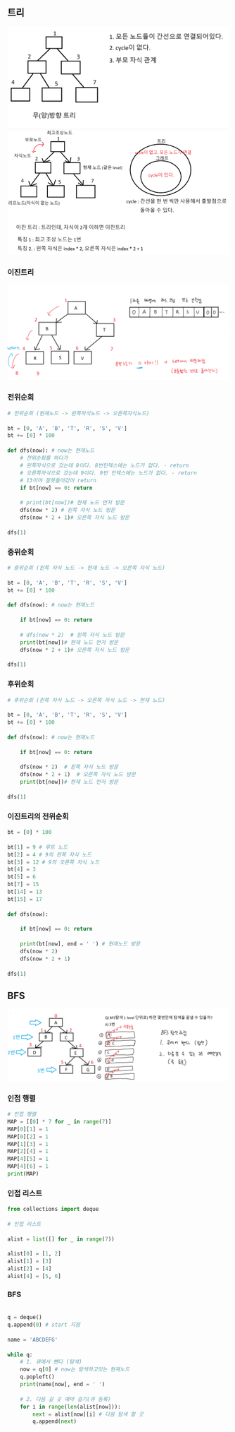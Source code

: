 ## 트리

![alt text](image-39.png)
![alt text](image-40.png)

### 이진트리
![alt text](image-41.png)

### 전위순회
``` python
# 전위순회 (현재노드 -> 왼쪽자식노드 -> 오른쪽자식노드)

bt = [0, 'A', 'B', 'T', 'R', 'S', 'V']
bt += [0] * 100

def dfs(now): # now는 현재노드
    # 전위순회를 하다가
    # 왼쪽자식으로 갔는데 8이다. 8번인덱스에는 노드가 없다. - return
    # 오른쪽자식으로 갔는데 9이다. 9번 인덱스에는 노드가 없다. - return
    # 13이야 잘못들어갔어 return
    if bt[now] == 0: return

    # print(bt[now])# 현재 노드 먼저 방문
    dfs(now * 2) # 왼쪽 자식 노드 방문
    dfs(now * 2 + 1)# 오른쪽 자식 노드 방문

dfs(1)
```

### 중위순회
``` python
# 중위순회 (왼쪽 자식 노드 -> 현재 노드 -> 오른쪽 자식 노드)

bt = [0, 'A', 'B', 'T', 'R', 'S', 'V']
bt += [0] * 100

def dfs(now): # now는 현재노드

    if bt[now] == 0: return

    # dfs(now * 2)  # 왼쪽 자식 노드 방문
    print(bt[now])# 현재 노드 먼저 방문
    dfs(now * 2 + 1)# 오른쪽 자식 노드 방문

dfs(1)
```

### 후위순회
``` python
# 후위순회 (왼쪽 자식 노드 -> 오른쪽 자식 노드 -> 현재 노드)

bt = [0, 'A', 'B', 'T', 'R', 'S', 'V']
bt += [0] * 100

def dfs(now): # now는 현재노드

    if bt[now] == 0: return

    dfs(now * 2)  # 왼쪽 자식 노드 방문
    dfs(now * 2 + 1)  # 오른쪽 자식 노드 방문
    print(bt[now])# 현재 노드 먼저 방문

dfs(1)
```

### 이진트리의 전위순회
``` python
bt = [0] * 100

bt[1] = 9 # 루트 노드
bt[2] = 4 # 9의 왼쪽 자식 노드
bt[3] = 12 # 9의 오른쪽 자식 노드
bt[4] = 3
bt[5] = 6
bt[7] = 15
bt[14] = 13
bt[15] = 17

def dfs(now):

    if bt[now] == 0: return

    print(bt[now], end = ' ') # 현재노드 방문
    dfs(now * 2)
    dfs(now * 2 + 1)

dfs(1)
```

## BFS
![alt text](image-42.png)


### 인접 행렬
``` python
# 인접 행렬
MAP = [[0] * 7 for _ in range(7)]
MAP[0][1] = 1
MAP[0][2] = 1
MAP[1][3] = 1
MAP[2][4] = 1
MAP[4][5] = 1
MAP[4][6] = 1
print(MAP)
```


### 인접 리스트
``` python
from collections import deque

# 인접 리스트

alist = list([] for _ in range(7))

alist[0] = [1, 2]
alist[1] = [3]
alist[2] = [4]
alist[4] = [5, 6]

```

### BFS
``` python

q = deque()
q.append(0) # start 지점

name = 'ABCDEFG'

while q:
    # 1. 큐에서 뺀다 (탐색)
    now = q[0] # now는 탐색하고잇는 현재노드
    q.popleft()
    print(name[now], end = ' ')

    # 2. 다음 갈 곳 예약 걸기(큐 등록)
    for i in range(len(alist[now])):
        next = alist[now][i] # 다음 탐색 할 곳
        q.append(next)

```